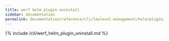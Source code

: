 ```yaml
---
title: werf helm plugin uninstall
sidebar: documentation
permalink: documentation/reference/cli/lowlevel-management/helm/plugin/uninstall.html
---
```


{% include /cli/werf_helm_plugin_uninstall.md %}

